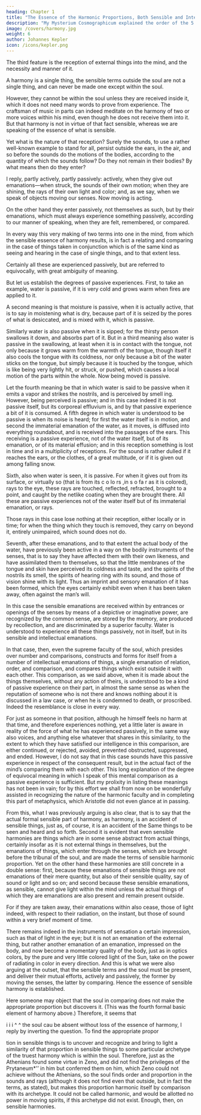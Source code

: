 ```yaml
---
heading: Chapter 1
title: "The Essence of the Harmonic Proportions, Both Sensible and Intelligible"
description: "My Mysterium Cosmographicum explained the order of the 5 solids in the world"
image: /covers/harmony.jpg
weight: 6
author: Johannes Kepler
icon: /icons/kepler.png
---
```




The third feature is the reception of external things into the mind, and the necessity and manner of it.

A harmony is a single thing, the sensible terms outside the soul are not a single thing, and can never be made one except within the soul.

However, they cannot be within the soul unless they are received inside it, which it does not need many words to prove from experience. The craftsman of music in parts can indeed meditate on the harmony of two or more voices within his mind, even though he does not receive them into it. But that harmony is not in virtue of that fact sensible, whereas we are speaking of the essence of what is sensible.

Yet what is the nature of that reception? Surely the sounds, to use a rather well-known example to stand for all, persist outside the ears, in the air, and so before the sounds do the motions of the bodies, according to the quantity of which the sounds follow? Do they not remain in their bodies? By what means then do they enter? 

I reply, partly actively, partly passively: actively, when they give out emanations—when struck, the sounds of their own motion; when they are shining, the rays of their own light and color; and, as we say, when we speak of objects moving our senses. Now moving is acting. 

On the other hand they enter passively, not themselves as such, but by their emanations, which must always experience something passively, according to our manner of speaking, when they are felt, remembered, or compared. 

In every way this very making of two terms into one in the mind, from which the sensible essence of harmony results,
is in fact a relating and comparing in the case of things taken in conjunction which is of the same kind as seeing and hearing in the case of single things, and to that extent less.

Certainly all these are experienced passively, but are referred to equivocally, with great ambiguity
of meaning.  

But let us establish the degrees of passive experiences. First, to
take an example, water is passive, if it is very cold and grows warm
when fires are applied to it.

A second meaning is that moisture is passive, when it is actually active, that is to say in moistening what is dry,
because part of it is seized by the pores of what is desiccated, and
is mixed with it, which is passive. 

Similarly water is also passive when it is sipped; for the thirsty person swallows it down, and absorbs part of it. But in a third meaning also water is passive in the swallowing, at least when it is in contact with the tongue, not only because it grows warm from the warmth of the tongue, though itself it also cools the tongue with its coldness, nor only because a bit of the water sticks on the tongue, but simply because it is touched by the tongue, which is like being very lightly hit, or struck, or pushed, which causes a local motion of the parts within the whole. Now being moved is passive.

Let the fourth meaning be that in which water is said to be passive when it emits a vapor and strikes the nostrils, and is perceived by smell ing. However, being perceived is passive; and in this case indeed it is not passive itself, but its corporeal effluvium is, and by that passive experience a bit of it is consumed. A fifth degree in which water is understood to be passive is when its noise is heard; for first the water itself is in motion, and second the immaterial emanation of the water, as it moves, is diffused into everything roundabout, and is received into the passages of the ears. This receiving is a passive experience, not of the water itself, but of its emanation, or of its material effusion; and in this reception something is lost in time and in a multiplicity of receptions. For the sound is rather dulled if it reaches the ears, or the clothes, of a great multitude, or if it is given out among falling snow.

Sixth, also when water is seen, it is passive. For when it gives out from its surface, or virtually so (that is from its c o lo rs ,in s o fa r as it is colored), rays to the eye, these rays are touched, reflected, refracted,
brought to a point, and caught by the netlike coating when they are brought there. All these are passive experiences not of the water itself but of its immaterial emanation, or rays. 

Those rays in this case lose nothing at their reception, either locally or in time; for when the thing which they touch is removed, they carry on beyond it, entirely unimpaired, which sound does not do.

Seventh, after these emanations, and to that extent the actual body of the water, have previously been active in a way on the bodily instruments of the senses, that is to say they have affected them with their own likeness, and have assimilated them to themselves, so that the little membranes of the tongue and skin have perceived its coldness and taste, and the spirits of the nostrils its smell, the spirits of hearing ring with its sound, and those of vision shine with its light.
Thus an imprint and sensory emanation of it has been formed, which the eyes certainly exhibit even when it has been taken away, often against the man’s will.

In this case the sensible emanations are received within by entrances or openings of the senses by means of a depictive or imaginative power, are recognized by the common sense, are stored by the memory, are produced by recollection, and are discriminated by a superior faculty. Water is understood to experience all these things passively, not in itself, but in its sensible and intellectual emanations.

In that case, then, even the supreme faculty of the soul, which presides over number and comparisons, constructs and forms for itself from a number of intellectual emanations of things, a single emanation of relation, order, and comparison, and compares things which exist outside it with each other. This comparison, as we said above, when it is made about the things themselves, without any action of theirs, is understood to be a kind of passive experience on their part, in almost the same sense as when the reputation of someone who is not there and knows nothing about it is discussed in a law case, or when he is condemned to death, or proscribed. Indeed the resemblance is close in every way.

For just as someone in that position, although he himself feels no harm at that time, and therefore experiences nothing, yet a little later is aware in reality of the force of what he has experienced passively, in the same way also voices, and anything else whatever that shares in this similarity, to the extent to which they have satisfied our intelligence in this comparison, are either continued, or rejected, avoided, prevented obstructed, suppressed, and ended. However, I do not say that in this case sounds have this passive experience in respect of the consequent result, but in the actual fact of the mind’s comparing them with each other. This long explanation of the degree of equivocal meaning in which I speak of this mental comparison as a passive experience is sufficient. But my prolixity in listing these meanings has not been in vain; for by this effort we shall from now on be wonderfully assisted in recognizing the nature of the harmonic faculty and in completing this part of metaphysics, which Aristotle did not even glance at in passing.

From this, what I was previously arguing is also clear, that is to say that the actual formal sensible part of harmony, as harmony, is an accident of sensible things, just as, of course, it is an accident of the Same things to be seen and heard and so forth. Second it is evident that even sensible harmonies are things which are in some sense abstract from actual things, certainly insofar as it is not external things in themselves, but the emanations of things, which enter through the
senses, which are brought before the tribunal of the soul, and are made the terms of sensible harmonic proportion. Yet on the other hand these harmonies are still concrete in a double sense: first, because these  emanations of sensible things are not emanations of their mere quantity, but also of their sensible quality, say of sound or light and so on;
and second because these sensible emanations, as sensible, cannot give light within the mind unless the actual things of which they are emanations are also present and remain present outside. 

For if they are taken away, their emanations within also cease, those of light indeed, with respect to their radiation, on the instant, but those of sound within a very brief moment of time.

There remains indeed in the instruments of sensation a certain impression, such as that of light in the eye; but it is not an emanation of the external thing, but rather another emanation of an emanation, impressed on the body, and now become
a momentary quality of the body, just as in optics colors, by the pure and very little colored light of the Sun, take on the power of radiating in color in every direction. And this is what we were also arguing at the outset, that the sensible terms and the soul must be present, and deliver their mutual efforts, actively and passively, the former by moving the senses, the latter by comparing. Hence the essence of sensible harmony is established.

Here someone may object that the soul in comparing does not make the appropriate proportion but discovers it. (This was the fourth formal basic element of harmony above.) Therefore, it seems that

i
i
i
^
^
the soul cau be absent without loss of the essence of harmony,
I reply by inverting the question. To find the appropriate propor 

tion in sensible things is to uncover and recognize and bring to light
a similarity of that proportion in sensible things to some particular
archetype of the truest harmony which is within the soul. Therefore,
just as the Athenians found some virtue in Zeno, and did not find the
privileges of the Prytaneum*'’ in him but conferred them on him,
which Zeno could not achieve without the Athenians, so the soul finds
order and proportion in the sounds and rays (although it does not
find even that outside, but in fact the terms, as stated), but makes this
proportion harmonic itself by comparison with its archetype. It could
not be called harmonic, and would be allotted no power in moving
spirits, if this archetype did not exist. Enough, then, on sensible
harmonies.


